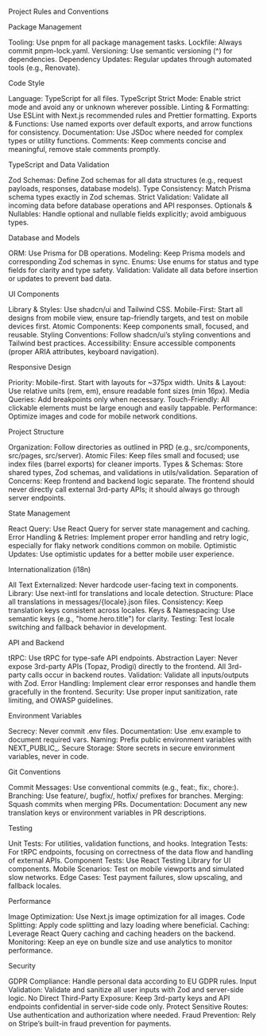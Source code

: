 Project Rules and Conventions

Package Management

Tooling: Use pnpm for all package management tasks.
Lockfile: Always commit pnpm-lock.yaml.
Versioning: Use semantic versioning (^) for dependencies.
Dependency Updates: Regular updates through automated tools (e.g., Renovate).

Code Style

Language: TypeScript for all files.
TypeScript Strict Mode: Enable strict mode and avoid any or unknown wherever possible.
Linting & Formatting: Use ESLint with Next.js recommended rules and Prettier formatting.
Exports & Functions: Use named exports over default exports, and arrow functions for consistency.
Documentation: Use JSDoc where needed for complex types or utility functions.
Comments: Keep comments concise and meaningful, remove stale comments promptly.

TypeScript and Data Validation

Zod Schemas: Define Zod schemas for all data structures (e.g., request payloads, responses, database models).
Type Consistency: Match Prisma schema types exactly in Zod schemas.
Strict Validation: Validate all incoming data before database operations and API responses.
Optionals & Nullables: Handle optional and nullable fields explicitly; avoid ambiguous types.

Database and Models

ORM: Use Prisma for DB operations.
Modeling: Keep Prisma models and corresponding Zod schemas in sync.
Enums: Use enums for status and type fields for clarity and type safety.
Validation: Validate all data before insertion or updates to prevent bad data.

UI Components

Library & Styles: Use shadcn/ui and Tailwind CSS.
Mobile-First: Start all designs from mobile view, ensure tap-friendly targets, and test on mobile devices first.
Atomic Components: Keep components small, focused, and reusable.
Styling Conventions: Follow shadcn/ui’s styling conventions and Tailwind best practices.
Accessibility: Ensure accessible components (proper ARIA attributes, keyboard navigation).

Responsive Design

Priority: Mobile-first. Start with layouts for ~375px width.
Units & Layout: Use relative units (rem, em), ensure readable font sizes (min 16px).
Media Queries: Add breakpoints only when necessary.
Touch-Friendly: All clickable elements must be large enough and easily tappable.
Performance: Optimize images and code for mobile network conditions.

Project Structure

Organization: Follow directories as outlined in PRD (e.g., src/components, src/pages, src/server).
Atomic Files: Keep files small and focused; use index files (barrel exports) for cleaner imports.
Types & Schemas: Store shared types, Zod schemas, and validations in utils/validation.
Separation of Concerns: Keep frontend and backend logic separate. The frontend should never directly call external 3rd-party APIs; it should always go through server endpoints.

State Management

React Query: Use React Query for server state management and caching.
Error Handling & Retries: Implement proper error handling and retry logic, especially for flaky network conditions common on mobile.
Optimistic Updates: Use optimistic updates for a better mobile user experience.

Internationalization (i18n)

All Text Externalized: Never hardcode user-facing text in components.
Library: Use next-intl for translations and locale detection.
Structure: Place all translations in messages/{locale}.json files.
Consistency: Keep translation keys consistent across locales.
Keys & Namespacing: Use semantic keys (e.g., "home.hero.title") for clarity.
Testing: Test locale switching and fallback behavior in development.

API and Backend

tRPC: Use tRPC for type-safe API endpoints.
Abstraction Layer: Never expose 3rd-party APIs (Topaz, Prodigi) directly to the frontend. All 3rd-party calls occur in backend routes.
Validation: Validate all inputs/outputs with Zod.
Error Handling: Implement clear error responses and handle them gracefully in the frontend.
Security: Use proper input sanitization, rate limiting, and OWASP guidelines.

Environment Variables

Secrecy: Never commit .env files.
Documentation: Use .env.example to document required vars.
Naming: Prefix public environment variables with NEXT_PUBLIC_.
Secure Storage: Store secrets in secure environment variables, never in code.

Git Conventions

Commit Messages: Use conventional commits (e.g., feat:, fix:, chore:).
Branching: Use feature/, bugfix/, hotfix/ prefixes for branches.
Merging: Squash commits when merging PRs.
Documentation: Document any new translation keys or environment variables in PR descriptions.

Testing

Unit Tests: For utilities, validation functions, and hooks.
Integration Tests: For tRPC endpoints, focusing on correctness of the data flow and handling of external APIs.
Component Tests: Use React Testing Library for UI components.
Mobile Scenarios: Test on mobile viewports and simulated slow networks.
Edge Cases: Test payment failures, slow upscaling, and fallback locales.

Performance

Image Optimization: Use Next.js image optimization for all images.
Code Splitting: Apply code splitting and lazy loading where beneficial.
Caching: Leverage React Query caching and caching headers on the backend.
Monitoring: Keep an eye on bundle size and use analytics to monitor performance.

Security

GDPR Compliance: Handle personal data according to EU GDPR rules.
Input Validation: Validate and sanitize all user inputs with Zod and server-side logic.
No Direct Third-Party Exposure: Keep 3rd-party keys and API endpoints confidential in server-side code only.
Protect Sensitive Routes: Use authentication and authorization where needed.
Fraud Prevention: Rely on Stripe’s built-in fraud prevention for payments.